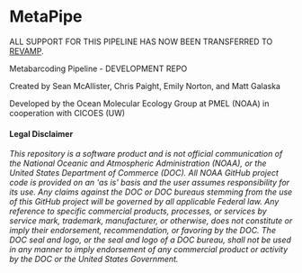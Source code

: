 # MetaPipe

ALL SUPPORT FOR THIS PIPELINE HAS NOW BEEN TRANSFERRED TO [REVAMP](https://github.com/McAllister-NOAA/REVAMP).

Metabarcoding Pipeline - DEVELOPMENT REPO

Created by Sean McAllister, Chris Paight, Emily Norton, and Matt Galaska

Developed by the Ocean Molecular Ecology Group at <a class="ui-tooltip" title="Pacific Marine Environmental Laboratory"><span style="cursor: help;">PMEL</span></a> (<a class="ui-tooltip" title="National Oceanic and Atmospheric Administration"><span style="cursor: help;">NOAA</span></a>) in cooperation with <a class="ui-tooltip" title="Cooperative Institute for Climate, Ocean, & Ecosystem Studies"><span style="cursor: help;">CICOES</span></a> (<a class="ui-tooltip" title="University of Washington"><span style="cursor: help;">UW</span></a>)

#### Legal Disclaimer
*This repository is a software product and is not official communication
of the National Oceanic and Atmospheric Administration (NOAA), or the
United States Department of Commerce (DOC).  All NOAA GitHub project
code is provided on an 'as is' basis and the user assumes responsibility
for its use.  Any claims against the DOC or DOC bureaus stemming from
the use of this GitHub project will be governed by all applicable Federal
law.  Any reference to specific commercial products, processes, or services
by service mark, trademark, manufacturer, or otherwise, does not constitute
or imply their endorsement, recommendation, or favoring by the DOC.
The DOC seal and logo, or the seal and logo of a DOC bureau, shall not
be used in any manner to imply endorsement of any commercial product
or activity by the DOC or the United States Government.*
